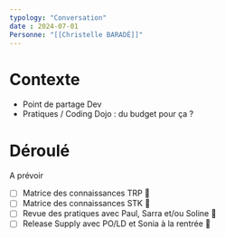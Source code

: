 ```yaml
---
typology: "Conversation"
date : 2024-07-01
Personne: "[[Christelle BARADÉ]]"
---
```

# Contexte

- Point de partage Dev
- Pratiques / Coding Dojo : du budget pour ça ?

# Déroulé

A prévoir

- [ ] Matrice des connaissances TRP 🔼 
- [ ] Matrice des connaissances STK  🔼
- [ ] Revue des pratiques avec Paul, Sarra et/ou Soline  🔼 
- [ ] Release Supply avec PO/LD et Sonia à la rentrée 🔼 